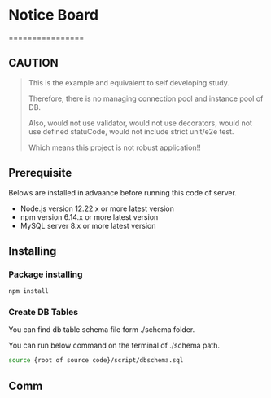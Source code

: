 # Notice Board
================


## CAUTION

> This is the example and equivalent to self developing study.
> 
> Therefore, there is no managing connection pool and instance pool of DB.
> 
> Also, would not use validator, would not use decorators, would not use defined statuCode, would not include strict unit/e2e test.
> 
> Which means this project is not robust application!!

## Prerequisite

Belows are installed in advaance before running this code of server.
* Node.js version 12.22.x or more latest version
* npm version 6.14.x or more latest version
* MySQL server 8.x or more latest version

## Installing
### Package installing
```bash
npm install
```
### Create DB Tables
You can find db table schema file form ./schema folder.

You can run below command on the terminal of ./schema path.
```bash
source {root of source code}/script/dbschema.sql
```

## Comm
